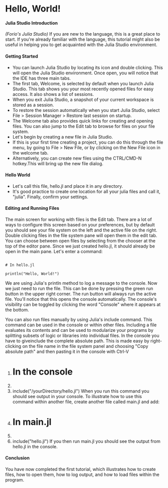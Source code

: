 Hello, World!
================================================

#### Julia Studio Introduction 
*(Forio's Julia Studio)*
If you are new to the language, this is a great place to start. If you're already familiar with the language, this tutorial might also be useful in helping you to get acquainted with the Julia Studio environment.

#### Getting Started
- You can launch Julia Studio by locating its icon and double clicking. This will open the Julia Studio environment. Once open, you will notice that the IDE has three main tabs.
- The first tab, Welcome, is selected by default when you launch Julia Studio. This tab shows you your most recently opened files for easy access. It also shows a list of sessions. 
- When you exit Julia Studio, a snapshot of your current workspace is stored as a session. 
- To restore the session automatically when you start Julia Studio, select File > Session Manager > Restore last session on startup.
- The Welcome tab also provides quick links for creating and opening files. You can also jump to the Edit tab to browse for files on your file system.
- Let's begin by creating a new file in Julia Studio. 
- If this is your first time creating a project, you can do this through the file menu, by going to File > New File, or by clicking on the New File icon in the welcome tab. 
- Alternatively, you can create new files using the CTRL/CMD-N hotkey.This will bring up the new file dialog.
 
#### Hello World
- Let's call this file, hello.jl and place it in any directory. 
- It's good practice to create one location for all your julia files and call it, "julia". Finally, confirm your settings.

#### Editing and Running Files
The main screen for working with files is the Edit tab. There are a lot of ways to configure this screen based on your preferences, but by default you should see your file system on the left and the active file on the right. Double clicking files in the file system pane will open them in the edit tab. You can choose between open files by selecting from the chooser at the top of the editor pane. Since we just created hello.jl, it should already be open in the main pane.
Let's enter a command:

<pre><code>
# In hello.jl
	 
println("Hello, World!")
</code></pre>

We are using Julia's println method to log a message to the console. Now we just need to run the file. This can be done by pressing the green run button in the upper right corner. The run button will always run the active file.
You'll notice that this opens the console automatically. The console's visibility can be toggled by clicking the word "Console" where it appears at the bottom.
 
You can also run files manually by using Julia's include command. This command can be used in the console or within other files. Including a file evaluates its contents and can be used to modularize your programs by splitting subsets of logic or libraries into individual files. In the console you have to giveinclude the complete absolute path. This is made easy by right-clicking on the file name in the file system panel and choosing "Copy absolute path" and then pasting it in the console with Ctrl-V
1.	# In the console
2.	 
3.	include("/yourDirectory/hello.jl")
When you run this command you should see output in your console.
To illustrate how to use this command within another file, create another file called main.jl and add:
1.	# In main.jl
2.	 
3.	include("hello.jl")
If you then run main.jl you should see the output from hello.jl in the console.

#### Conclusion
You have now completed the first tutorial, which illustrates how to create files, how to open them, how to log output, and how to load files within the program.


